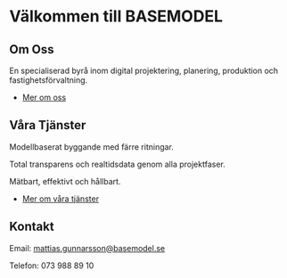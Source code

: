# Välkommen till BASEMODEL

## Om Oss

En specialiserad byrå inom digital projektering, planering, produktion och fastighetsförvaltning.<br>
- [Mer om oss](about.md)

## Våra Tjänster

Modellbaserat byggande med färre ritningar.

Total transparens och realtidsdata genom alla projektfaser.

Mätbart, effektivt och hållbart.<br>
- [Mer om våra tjänster](services.md)

## Kontakt

Email: mattias.gunnarsson@basemodel.se

Telefon: 073 988 89 10






